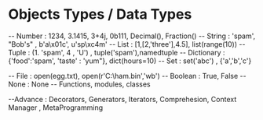 # Objects Types  / Data Types

-- Number : 1234, 3.1415, 3+4j, 0b111, Decimal(), Fraction()
-- String : 'spam', "Bob's" , b'a\x01c', u'sp\xc4m'
-- List : [1,[2,'three'],4.5], list(range(10))
-- Tuple : (1. 'spam', 4 , 'U') , tuple('spam'),namedtuple
-- Dictionary : {'food':'spam', 'taste' : 'yum"}, dict(hours=10)
-- Set : set('abc') , {'a','b','c'}

-- File : open(egg.txt), open(r'C:\ham.bin','wb')
-- Boolean : True, False
-- None : None
-- Functions, modules, classes

--Advance : Decorators, Generators, Iterators, Comprehesion, Context Manager , MetaProgramming